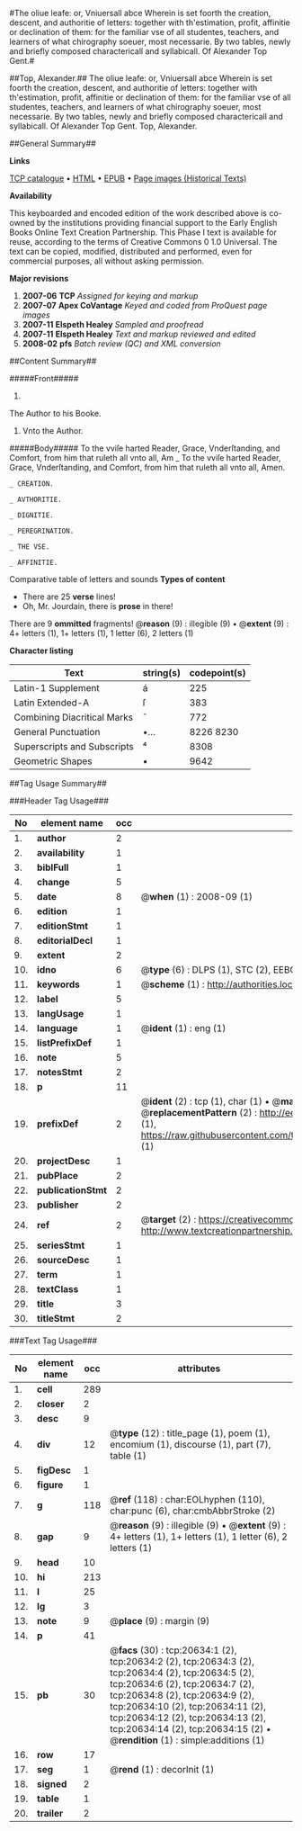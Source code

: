 #The oliue leafe: or, Vniuersall abce Wherein is set foorth the creation, descent, and authoritie of letters: together with th'estimation, profit, affinitie or declination of them: for the familiar vse of all studentes, teachers, and learners of what chirography soeuer, most necessarie. By two tables, newly and briefly composed charactericall and syllabicall. Of Alexander Top Gent.#

##Top, Alexander.##
The oliue leafe: or, Vniuersall abce Wherein is set foorth the creation, descent, and authoritie of letters: together with th'estimation, profit, affinitie or declination of them: for the familiar vse of all studentes, teachers, and learners of what chirography soeuer, most necessarie. By two tables, newly and briefly composed charactericall and syllabicall. Of Alexander Top Gent.
Top, Alexander.

##General Summary##

**Links**

[TCP catalogue](http://www.ota.ox.ac.uk/tcp/)  • 
[HTML](http://tei.it.ox.ac.uk/tcp/Texts-HTML/free/A68/A68824.html)  • 
[EPUB](http://tei.it.ox.ac.uk/tcp/Texts-EPUB/free/A68/A68824.epub) • 
[Page images (Historical Texts)](https://data.historicaltexts.jisc.ac.uk/view?pubId=eebo-99855159e&pageId=eebo-99855159e-20634-1)

**Availability**

This keyboarded and encoded edition of the
	       work described above is co-owned by the institutions
	       providing financial support to the Early English Books
	       Online Text Creation Partnership. This Phase I text is
	       available for reuse, according to the terms of Creative
	       Commons 0 1.0 Universal. The text can be copied,
	       modified, distributed and performed, even for
	       commercial purposes, all without asking permission.

**Major revisions**

1. __2007-06__ __TCP__ *Assigned for keying and markup*
1. __2007-07__ __Apex CoVantage__ *Keyed and coded from ProQuest page images*
1. __2007-11__ __Elspeth Healey__ *Sampled and proofread*
1. __2007-11__ __Elspeth Healey__ *Text and markup reviewed and edited*
1. __2008-02__ __pfs__ *Batch review (QC) and XML conversion*

##Content Summary##

#####Front#####

1. 
The Author to his Booke.

1. Vnto the Author.

#####Body#####
To the vviſe harted Reader, Grace, Vnderſtanding, and Comfort, from him that ruleth all vnto all, Am
    _ To the vviſe harted Reader, Grace, Vnderſtanding, and Comfort, from him that ruleth all vnto all, Amen.

    _ CREATION.

    _ AVTHORITIE.

    _ DIGNITIE.

    _ PEREGRINATION.

    _ THE VSE.

    _ AFFINITIE.
Comparative table of letters and sounds
**Types of content**

  * There are 25 **verse** lines!
  * Oh, Mr. Jourdain, there is **prose** in there!

There are 9 **ommitted** fragments! 
 @__reason__ (9) : illegible (9)  •  @__extent__ (9) : 4+ letters (1), 1+ letters (1), 1 letter (6), 2 letters (1)

**Character listing**


|Text|string(s)|codepoint(s)|
|---|---|---|
|Latin-1 Supplement|á|225|
|Latin Extended-A|ſ|383|
|Combining             Diacritical Marks|̄|772|
|General Punctuation|•…|8226 8230|
|Superscripts             and Subscripts|⁴|8308|
|Geometric Shapes|▪|9642|

##Tag Usage Summary##

###Header Tag Usage###

|No|element name|occ|attributes|
|---|---|---|---|
|1.|__author__|2||
|2.|__availability__|1||
|3.|__biblFull__|1||
|4.|__change__|5||
|5.|__date__|8| @__when__ (1) : 2008-09 (1)|
|6.|__edition__|1||
|7.|__editionStmt__|1||
|8.|__editorialDecl__|1||
|9.|__extent__|2||
|10.|__idno__|6| @__type__ (6) : DLPS (1), STC (2), EEBO-CITATION (1), PROQUEST (1), VID (1)|
|11.|__keywords__|1| @__scheme__ (1) : http://authorities.loc.gov/ (1)|
|12.|__label__|5||
|13.|__langUsage__|1||
|14.|__language__|1| @__ident__ (1) : eng (1)|
|15.|__listPrefixDef__|1||
|16.|__note__|5||
|17.|__notesStmt__|2||
|18.|__p__|11||
|19.|__prefixDef__|2| @__ident__ (2) : tcp (1), char (1)  •  @__matchPattern__ (2) : ([0-9\-]+):([0-9IVX]+) (1), (.+) (1)  •  @__replacementPattern__ (2) : http://eebo.chadwyck.com/downloadtiff?vid=$1&page=$2 (1), https://raw.githubusercontent.com/textcreationpartnership/Texts/master/tcpchars.xml#$1 (1)|
|20.|__projectDesc__|1||
|21.|__pubPlace__|2||
|22.|__publicationStmt__|2||
|23.|__publisher__|2||
|24.|__ref__|2| @__target__ (2) : https://creativecommons.org/publicdomain/zero/1.0/ (1), http://www.textcreationpartnership.org/docs/. (1)|
|25.|__seriesStmt__|1||
|26.|__sourceDesc__|1||
|27.|__term__|1||
|28.|__textClass__|1||
|29.|__title__|3||
|30.|__titleStmt__|2||


###Text Tag Usage###

|No|element name|occ|attributes|
|---|---|---|---|
|1.|__cell__|289||
|2.|__closer__|2||
|3.|__desc__|9||
|4.|__div__|12| @__type__ (12) : title_page (1), poem (1), encomium (1), discourse (1), part (7), table (1)|
|5.|__figDesc__|1||
|6.|__figure__|1||
|7.|__g__|118| @__ref__ (118) : char:EOLhyphen (110), char:punc (6), char:cmbAbbrStroke (2)|
|8.|__gap__|9| @__reason__ (9) : illegible (9)  •  @__extent__ (9) : 4+ letters (1), 1+ letters (1), 1 letter (6), 2 letters (1)|
|9.|__head__|10||
|10.|__hi__|213||
|11.|__l__|25||
|12.|__lg__|3||
|13.|__note__|9| @__place__ (9) : margin (9)|
|14.|__p__|41||
|15.|__pb__|30| @__facs__ (30) : tcp:20634:1 (2), tcp:20634:2 (2), tcp:20634:3 (2), tcp:20634:4 (2), tcp:20634:5 (2), tcp:20634:6 (2), tcp:20634:7 (2), tcp:20634:8 (2), tcp:20634:9 (2), tcp:20634:10 (2), tcp:20634:11 (2), tcp:20634:12 (2), tcp:20634:13 (2), tcp:20634:14 (2), tcp:20634:15 (2)  •  @__rendition__ (1) : simple:additions (1)|
|16.|__row__|17||
|17.|__seg__|1| @__rend__ (1) : decorInit (1)|
|18.|__signed__|2||
|19.|__table__|1||
|20.|__trailer__|2||
